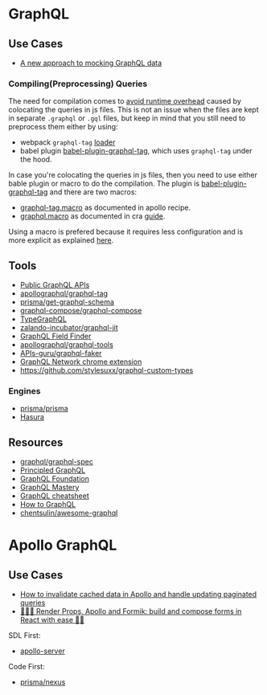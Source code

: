 # GraphQL

## Use Cases

- [A new approach to mocking GraphQL data](https://www.freecodecamp.org/news/a-new-approach-to-mocking-graphql-data-1ef49de3d491/)

### Compiling(Preprocessing) Queries

The need for compilation comes to [avoid runtime overhead](https://www.apollographql.com/docs/react/recipes/babel/) caused by colocating the queries in js files. This is not an issue when the files are kept in separate `.graphql` or `.gql` files, but keep in mind that you still need to preprocess them either by using:

- webpack `graphql-tag` [loader](https://github.com/apollographql/graphql-tag#webpack-preprocessing-with-graphql-tagloader)
- babel plugin [babel-plugin-graphql-tag](https://github.com/gajus/babel-plugin-graphql-tag), which uses `graphql-tag` under the hood.

In case you're colocating the queries in js files, then you need to use either bable plugin or macro to do the compilation. The plugin is [babel-plugin-graphql-tag](https://github.com/gajus/babel-plugin-graphql-tag) and there are two macros:

- [graphql-tag.macro](https://github.com/leoasis/graphql-tag.macro) as documented in apollo recipe.
- [graphql.macro](https://github.com/evenchange4/graphql.macro) as documented in cra [guide](https://facebook.github.io/create-react-app/docs/loading-graphql-files).

Using a macro is prefered because it requires less configuration and is more explicit as explained [here](https://www.apollographql.com/docs/react/recipes/babel/#using-graphql-tagmacro).

## Tools

- [Public GraphQL APIs](http://apis.guru/graphql-apis/)
- [apollographql/graphql-tag](https://github.com/apollographql/graphql-tag)
- [prisma/get-graphql-schema](https://github.com/prisma/get-graphql-schema)
- [graphql-compose/graphql-compose](https://github.com/graphql-compose/graphql-compose)
- [TypeGraphQL](https://typegraphql.ml/)
- [zalando-incubator/graphql-jit](https://github.com/zalando-incubator/graphql-jit)
- [GraphQL Field Finder](https://gist.github.com/stubailo/7a2071c4e568a185726c583073695bc0)
- [apollographql/graphql-tools](https://github.com/apollographql/graphql-tools)
- [APIs-guru/graphql-faker](https://github.com/APIs-guru/graphql-faker)
- [GraphQL Network chrome extension](https://chrome.google.com/webstore/detail/graphql-network/igbmhmnkobkjalekgiehijefpkdemocm/related?hl=en-GB)
- https://github.com/stylesuxx/graphql-custom-types

### Engines

- [prisma/prisma](https://github.com/prisma/prisma)
- [Hasura](https://hasura.io/)


## Resources

- [graphql/graphql-spec](https://github.com/graphql/graphql-spec)
- [Principled GraphQL](https://principledgraphql.com/)
- [GraphQL Foundation](https://gql.foundation/)
- [GraphQL Mastery](https://medium.com/graphql-mastery)
- [GraphQL cheatsheet](https://devhints.io/graphql#schema)
- [How to GraphQL](https://www.howtographql.com/)
- [chentsulin/awesome-graphql](https://github.com/chentsulin/awesome-graphql)

# Apollo GraphQL

## Use Cases

- [How to invalidate cached data in Apollo and handle updating paginated queries](https://medium.com/@martinseanhunt/how-to-invalidate-cached-data-in-apollo-and-handle-updating-paginated-queries-379e4b9e4698)
- [👩🏻‍🍳 Render Props, Apollo and Formik: build and compose forms in React with ease 🏄🏾‍](https://techblog.commercetools.com/render-props-apollo-and-formik-build-and-compose-forms-in-react-with-ease-f79a594be239)

SDL First:

- [apollo-server](https://www.apollographql.com/docs/apollo-server/)

Code First:

- [prisma/nexus](https://github.com/prisma/nexus)
